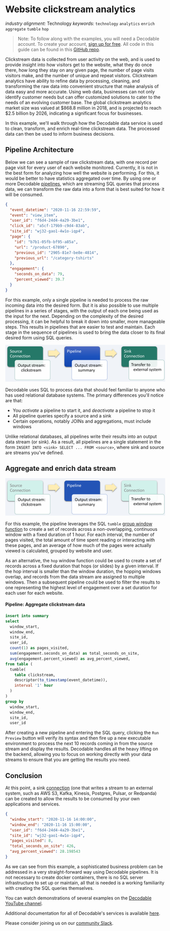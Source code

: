 # Website clickstream analytics

_industry alignment:_ Technology
_keywords:_ `technology` `analytics` `enrich` `aggregate` `tumble` `hop`

> Note: To follow along with the examples, you will need a Decodable account. To create your account, [sign up for free](https://app.decodable.co/-/accounts/create). All code in this guide can be found in this [GitHub repo](https://github.com/decodableco/examples).

Clickstream data is collected from user activity on the web, and is used to provide insight into how visitors get to the website, what they do once there, how long they stay on any given page, the number of page visits visitors make, and the number of unique and repeat visitors. Clickstream analytics have ability to refine data by processing, cleaning, and transforming the raw data into convenient structure that make analysis of data easy and more accurate. Using web data, businesses can not only identify customer needs but can offer customized solutions to cater to the needs of an evolving customer base. The global clickstream analytics market size was valued at \$868.8 million in 2018, and is projected to reach \$2.5 billion by 2026, indicating a significant focus for businesses.

In this example, we'll walk through how the Decodable data service is used to clean, transform, and enrich real-time clickstream data. The processed data can then be used to inform business decisions.

## Pipeline Architecture

Below we can see a sample of raw clickstream data, with one record per page visit for every user of each website monitored. Currently, it is not in the best form for analyzing how well the website is performing. For this, it would be better to have statistics aggregated over time. By using one or more Decodable [pipelines](https://docs.decodable.co/docs/pipelines), which are streaming SQL queries that process data, we can transform the raw data into a form that is best suited for how it will be consumed.

```json
{
  "event_datetime": "2020-11-16 22:59:59",
  "event": "view_item",
  "user_id": "f6d4-24d4-4a29-3be1",
  "click_id": "a5cf-179b9-c9d4-83ab",
  "site_id": "wj32-gao1-4w1o-iqp4",
  "page": {
    "id": "b7b1-05fb-bf95-a85a",
    "url": "/product-67890",
    "previous_id": "2905-81e7-be8e-4814",
    "previous_url": "/category-tshirts"
  },
  "engagement": {
    "seconds_on_data": 79,
    "percent_viewed": 39.7
  }
}
```

For this example, only a single pipeline is needed to process the raw incoming data into the desired form. But it is also possible to use multiple pipelines in a series of stages, with the output of each one being used as the input for the next. Depending on the complexity of the desired processing, it can be helpful to break it down into smaller, more manageable steps. This results in pipelines that are easier to test and maintain. Each stage in the sequence of pipelines is used to bring the data closer to its final desired form using SQL queries.

![Overview](overview.png)

Decodable uses SQL to process data that should feel familiar to anyone who has used relational database systems. The primary differences you'll notice are that:

- You _activate_ a pipeline to start it, and _deactivate_ a pipeline to stop it
- All pipeline queries specify a source and a sink
- Certain operations, notably JOINs and aggregations, must include windows

Unlike relational databases, all pipelines write their results into an output data stream (or sink). As a result, all pipelines are a single statement in the form `INSERT INTO <sink> SELECT ... FROM <source>`, where sink and source are streams you've defined.

## Aggregate and enrich data stream

![Pipeline1](pipeline1.png)

For this example, the pipeline leverages the SQL `tumble` [group window function](https://nightlies.apache.org/flink/flink-docs-release-1.16/docs/dev/table/sql/queries/window-tvf/) to create a set of records across a non-overlapping, continuous window with a fixed duration of 1 hour. For each interval, the number of pages visited, the total amount of time spent reading or interacting with these pages, and an average of how much of the pages were actually viewed is calculated, grouped by website and user.

As an alternative, the `hop` window function could be used to create a set of records across a fixed duration that hops (or slides) by a given interval. If the hop interval is smaller than the window duration, the hopping windows overlap, and records from the data stream are assigned to multiple windows. Then a subsequent pipeline could be used to filter the results to one representing the highest level of engagement over a set duration for each user for each website.

#### Pipeline: Aggregate clickstream data

```sql
insert into summary
select
  window_start,
  window_end,
  site_id,
  user_id,
  count(1) as pages_visited,
  sum(engagement.seconds_on_data) as total_seconds_on_site,
  avg(engagement.percent_viewed) as avg_percent_viewed,
from table (
  tumble(
    table clickstream,
    descriptor(to_timestamp(event_datetime)),
    interval '1' hour
  )
)
group by
  window_start,
  window_end,
  site_id,
  user_id
```

After creating a new pipeline and entering the SQL query, clicking the `Run Preview` button will verify its syntax and then fire up a new executable environment to process the next 10 records coming in from the source stream and display the results. Decodable handles all the heavy lifting on the backend, allowing you to focus on working directly with your data streams to ensure that you are getting the results you need.

## Conclusion

At this point, a sink [connection](https://docs.decodable.co/docs/connections) (one that writes a stream to an external system, such as AWS S3, Kafka, Kinesis, Postgres, Pulsar, or Redpanda) can be created to allow the results to be consumed by your own applications and services.

```json
{
  "window_start": "2020-11-16 14:00:00",
  "window_end": "2020-11-16 15:00:00",
  "user_id": "f6d4-24d4-4a29-3be1",
  "site_id": "wj32-gao1-4w1o-iqp4",
  "pages_visited": 8,
  "total_seconds_on_site": 426,
  "avg_percent_viewed": 28.198543
}
```

As we can see from this example, a sophisticated business problem can be addressed in a very straight-forward way using Decodable pipelines. It is not necessary to create docker containers, there is no SQL server infrastructure to set up or maintain, all that is needed is a working familiarity with creating the SQL queries themselves.

You can watch demonstrations of several examples on the [Decodable YouTube channel](https://www.youtube.com/channel/UChRQwfRNURBcurHSut2pm9Q).

Additional documentation for all of Decodable's services is available [here](https://docs.decodable.co/docs).

Please consider joining us on our [community Slack](https://join.slack.com/t/decodablecommunity/shared_invite/zt-uvow71bk-Uf914umgpoyIbOQSxriJkA).
